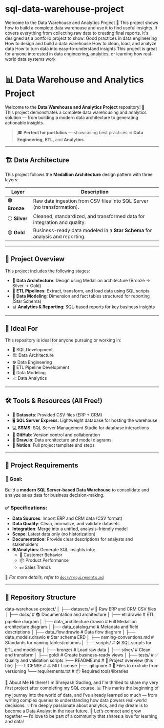 # sql-data-warehouse-project
 Welcome to the Data Warehouse and Analytics Project 👋
This project shows how to build a complete data warehouse and use it to find useful insights. It covers everything from collecting raw data to creating final reports.
It's designed as a portfolio project to show:
Good practices in data engineering
How to design and build a data warehouse
How to clean, load, and analyze data
How to turn data into easy-to-understand insights
This project is great for anyone interested in data engineering, analytics, or learning how real-world data systems work


# 📊 Data Warehouse and Analytics Project

Welcome to the **Data Warehouse and Analytics Project** repository! 🚀  
This project demonstrates a complete data warehousing and analytics solution — from building a modern data architecture to generating actionable insights.

> 🎓 **Perfect for portfolios** — showcasing best practices in **Data Engineering**, **ETL**, and **Analytics**.

---

## 🏗️ Data Architecture

This project follows the **Medallion Architecture** design pattern with three layers:

| Layer   | Description                                                                 |
|---------|-----------------------------------------------------------------------------|
| 🟤 **Bronze** | Raw data ingestion from CSV files into SQL Server (no transformation).       |
| ⚪ **Silver** | Cleaned, standardized, and transformed data for integration and quality.     |
| 🟡 **Gold**   | Business-ready data modeled in a **Star Schema** for analysis and reporting. |

---

## 📖 Project Overview

This project includes the following stages:

- 📐 **Data Architecture**: Design using Medallion architecture (Bronze → Silver → Gold)
- 🔄 **ETL Pipelines**: Extract, transform, and load data using SQL scripts
- 🧱 **Data Modeling**: Dimension and fact tables structured for reporting (Star Schema)
- 📊 **Analytics & Reporting**: SQL-based reports for key business insights

---

## 🎯 Ideal For

This repository is ideal for anyone pursuing or working in:

- 🧠 SQL Development  
- 🏗️ Data Architecture  
- ⚙️ Data Engineering  
- 🔌 ETL Pipeline Development  
- 🧮 Data Modeling  
- 📈 Data Analytics

---

## 🛠️ Tools & Resources (All Free!)

- 📂 **Datasets**: Provided CSV files (ERP + CRM)
- 🖥️ **SQL Server Express**: Lightweight database for hosting the warehouse
- 💻 **SSMS**: SQL Server Management Studio for database interactions
- 📄 **GitHub**: Version control and collaboration
- 🧩 **Draw.io**: Data architecture and model diagrams
- 🧠 **Notion**: Full project template and steps

---

## 🚧 Project Requirements

### 🎯 Goal:
Build a **modern SQL Server-based Data Warehouse** to consolidate and analyze sales data for business decision-making.

### ✅ Specifications:

- **Data Sources**: Import ERP and CRM data (CSV format)
- **Data Quality**: Clean, normalize, and validate datasets
- **Integration**: Merge into a unified, analysis-friendly model
- **Scope**: Latest data only (no historization)
- **Documentation**: Provide clear descriptions for analysts and stakeholders
- **BI/Analytics**: Generate SQL insights into:
  - 👥 Customer Behavior  
  - 📦 Product Performance  
  - 💵 Sales Trends  

📄 *For more details, refer to* [`docs/requirements.md`](./docs/requirements.md)

---

## 📂 Repository Structure

data-warehouse-project/
│
├── datasets/ # 📁 Raw ERP and CRM CSV files
│
├── docs/ # 📚 Documentation and architecture
│ ├── etl.drawio # ETL pipeline diagram
│ ├── data_architecture.drawio # Full Medallion architecture diagram
│ ├── data_catalog.md # Metadata and field descriptions
│ ├── data_flow.drawio # Data flow diagram
│ ├── data_models.drawio # Star schema ERD
│ ├── naming-conventions.md # Standards for naming tables/columns
│
├── scripts/ # 🛠️ SQL scripts for ETL and modeling
│ ├── bronze/ # Load raw data
│ ├── silver/ # Clean and transform
│ ├── gold/ # Create business-ready views
│
├── tests/ # ✅ Quality and validation scripts
├── README.md # 📘 Project overview (this file)
├── LICENSE # ⚖️ MIT License
├── .gitignore # 🚫 Files to exclude from versioning
└── requirements.txt # 📦 Required tools/libraries


🌟 About Me
Hi there! I'm Shreyash Gadling, and I'm thrilled to share my very first project after completing my SQL course. 📊
This marks the beginning of my journey into the world of data, and I’ve already learned so much — from writing complex queries to understanding how data powers real-world decisions. 💡
I'm deeply passionate about analytics, and my dream is to become a Data Analyst in the near future. 🚀
Let’s connect and grow together — I’d love to be part of a community that shares a love for learning and data!
